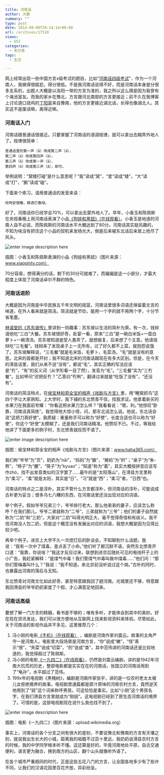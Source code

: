 ```yaml
---
title: 河南话
author: 大鹏
summary: ""
type: post
date: 2014-09-09T20:14:14+00:00
url: /archives/17510
views:
  - 552
categories:
  - 未分类
tags:
  - 生活

---
```

网上经常出现一些中国方言x级考试的题目，比如“[河南话四级考试][1]”，作为一个河南人，我做得很尴尬，得分很低。不是我河南话说得不好，而是河南话本身是分很多支系的，出题人大概是以洛阳一带的方言为准的，我之所以这么猜是因为我曾有个渑池室友。而我的家乡在豫北，方言跟河北南部的方言更接近；前不久在我博客上讨论道口烧鸡的[丁阳哥][2]来自豫南，他的方言更接近湖北话，长得也像湖北人。其实这不是废话嘛，离得近嘛。

### 河南话入门

河南话跟普通话很接近。只要掌握了河南话的语调规律，就可以拿出去糊弄外地人了。规律很简单：

    普通话里的第一声（ā）改成第二声（á），
    第二声（á）改成第四声（à），
    第三声（ǎ）改成第一声（ā），
    第四声（à）改成第三声（ǎ），即可。
    

举例说明：“窝矮打碰”是什么意思呢？“我”读成“窝”，“爱”读成“矮”，“大”读成“打”，“鹏”读成“碰”。

下面来个练习，请用普通话的发音来读：

    咬吻安使睡，移透打春绿。
    

好了，河南话你已经学会70%，可以拿出去蒙外地人了。早年，小香玉和陈佩斯在央视春晚上用河南话表演了小品[《狗娃和黑妞》（在线观看）][3]。小香玉是地道的河南人自不必说，而陈佩斯的河南话水平大概达到了80分。河南话其实挺风趣的，不知为啥没有抓住这个小品的契机来发扬光大，倒是后来被东北话后来居上抢尽了风头。

![enter image description here][4]

插图：小香玉和陈佩斯表演的小品《狗娃和黑妞》（图片来源：www.xiaopintv.com）

70分容易，想得满分的话，剩下的30分可就难了，而偏偏是这一小部分，才最大程度上体现了河南话卓尔不群的特色。

### 河南话进阶

大概是因为河南是中华民族五千年文明的摇篮，河南话里很多词语还保留着文言的味道，在外人看来就是简洁。简洁就是节俭，能用一个字的就不用两个字，十分节省笔墨。

[林语堂的《苏东坡传》][5]里讲到一则趣事：苏东坡以生活的简朴为荣。有一次，钱辩请他吃“三白”大餐。苏东坡很好奇，赴宴一看，原来“三白”是一碗白米饭+一盘白萝卜+一碗清汤。苏东坡知道是受人愚弄了，就想报复，后来想了个主意。他请钱辩吃“三毛餐”。钱辩来了发现桌子上一无所有，过了好久都不上菜，就抱怨说饿了。苏东坡解释说，“三毛餐”就是毛米饭，毛萝卜，毛菜汤。“毛”就是没有的意思。北宋的首都是开封；我不知道北宋的河南话跟现在有多大区别。但是，在今天的滑县话里，我们从来不说“没有”，都说“毛”。其实正确的写法应该是“冇”，“有”的反义词（从字形看一目了然），发音为“毛”。“三毛餐”实为“三冇餐”。比如甲问“迟把反冇？”乙答曰“冇咧”，翻译过来就是“吃饭了没有”，“还没有”。

河南话的简洁特点，在[侯宝林和郭全宝的相声《戏剧与方言》][6]里，用“睡窝抓鸟”这四个字让大家熟知。上大学时，我下铺的东北愤青不信，找我求证。他拿着新买的水果刀在我面前夸耀：“你看这把水果刀怎么样？”我看看说：“嗯，利。”他惊叹“卧靠，河南话真简练”。我觉得他大惊小怪，问，那东北话怎么说。他说，东北话会说“这把刀真好使”。我质疑：重量称手可以称为“好使”，长度合适也可以称为“好使”，你这个“好使”太模糊了，还是我们河南话精准。他赞叹不已。不过，等我给他讲了下面更多的例子时，东北愤青就叹而不语了。

![enter image description here][7]

插图：侯宝林和郭全宝的相声《戏剧与方言》（图片来源：www.haha365.com）

我们称“爷爷”为“页”，奶奶为“nāi”，“妈妈”为“酿”，“舅妈”为“妗”；“桌子”为“朱-熬”，“椅子”为“腰”，“筷子”为“kyuao”；“知道”称为“着”，其实大概按拼音应该写作zhó，找不出发音类似的汉字罢了……最牛的是“太阳落山”，在滑县方言里称为“柔习”，“柔”就是太阳，其实是“日”，“习”就是“西”；“柔习”者，“日西”也。

河南话的特点之二是淳朴。其实不管什么方言都淳朴，但河南话的淳朴，可能说成古朴更为妥当；很多乌七八糟的东西，在河南话里还没出现对应的词语。

举个例子。假如爷爷兄弟三个，爷爷排行老大，那么他弟弟的妻子，应该怎么称呼？在我们那儿，爷爷二弟就称为“二爷”，三弟就称为“三爷”；他们的妻子自然就称为“二奶”和“三奶”。大家对“二奶”叫得光明正大，毫不觉得奇怪和有歧义。我不信河南没人包二奶，但是这个概念没有发展出对应的词语，我想大概是因为见得比较少吧。

再举个例子。进京上大学不久一次熄灯后的卧谈会，不知聊到什么话题，我说：“我有一次中了煤毒，差点丢了小命。”他们听了都沉默不语，突然东北愤青开口道：“我靠，你说啥？”我这才反应过来，联想到进京后随处可见的电线杆子上的小广告，我赶紧解释：“是煤气中毒！我们管煤气中毒叫做中煤毒……”他们问：“那你们管梅毒叫什么？”我说：“我不知道。来北京前没听说过这个病。”古朴的同时，也暴露出河南的落后与无知。

东北愤青对河南文化如此好奇，甚至特意跟我回了趟河南。光城里还不够，特意跟我回滑县的爷爷奶奶家度了个假，才心满意足地回来。

### 河南话高级

要想了解一门方言的精髓，看书是不够的；唯有多听，才能体会到其中的奥妙。好在现在资讯发达，我们可以很方便地从互联网上找来影视资料来体验。尽管如此，关于河南话的影视作品并不多见，这里推荐几个：

  1. 冯小刚的电影[《手机》（在线观看）][8] ，编剧是河南作家刘震云。故事的主角严守一是河南人，电影里大段场景是河南方言，“你”说成“嫩”，“怪”表示“很”，“夹菜”说成“叨菜”，“的”说成“类”，其中范伟讲的河南话还是比较地道的，我觉得超过了陈佩斯。
  2. 冯小刚的电影[《一九四二》（在线观看）][9]，仍然是刘震云编剧，讲的是1942年河南大饥荒的历史，整部电影都是实实在在的河南话，张国立的河南话用到了“龟孙”，水平超过了范伟。
  3. 199x年的电视剧《黑槐树》，编剧是河南作家张宇，讲的是一位农村老太太被儿女拒绝赡养的故事。电视剧里通篇都是原汁原味的河南农村方言，竟然逆天地用到了“妞”这个词来称呼男孩，可这恰恰是事实。比如“小刚”这个男孩名字，在我们滑县方言里就成为“刚妞”。这电视剧已经到了原生态河南话的境界了。可惜的是，这部电视剧现在说什么我也找不到了。

![enter image description here][10]

插图：电影《一九四二》（图片来源：upload.wikimedia.org）

事实上，河南话的各个分支之间有很大的差别，不要说豫北和豫南的方言有天壤之别，就说我出生长大的小城，距离我的祖籍不过百十里远，我奶奶说滑县农村方言的时候，我的中学同学根本听不懂。这还算是好的，毕竟河南地处平原，自古交通便利，语言更为融合，换到南方的山区，翻个山头就像听外语了。

在各个城市严重趋同的时代，正是这些五花八门的方言，让全国各地多少有了些许不同，让我们的汉语花园里百花齐放，异彩纷呈。

 [1]: http://bbs.tianya.cn/post-506-3075-1.shtml
 [2]: http://dapengde.com/archives/17487#comment-8061
 [3]: http://youtu.be/U9p2Z_kuwRk
 [4]: https://gwkpxq.bn1.livefilestore.com/y2pmJFUToRD9uERNYiJKUxEGszXL4wW6ecGjv6MqM2QHLjun3dj5iiTqe-J4AD2EzmNfp0EgejUcxxBEpArCpqBrIUR--wkr-lvEY7BxZLt4Sg/2014-09-10_henanhua.jpg
 [5]: http://dapengde.com/archives/17477
 [6]: https://www.youtube.com/watch?v=0d0yp4NjQZw&feature=youtu.be&t=3m11s
 [7]: https://gwkpxq.bn1.livefilestore.com/y2pMIwh2ecBCMLlbGwjTr6TYQgFgEUFhXHygeL7B3Hjt9GYjd7GopWa-Y4DQciGJz9kOM1Tw96o3jFtToB_yYDhfUlEDcTUH_uRZUFIuxuj4Mk/2014-09-10_henanhua1.jpg
 [8]: http://youtu.be/BJaoqTOldKA?t=29m2s
 [9]: http://youtu.be/LyxGPcIXauc
 [10]: https://gwkpxq.bn1.livefilestore.com/y2pofR3moyhTzBd4AZ1C30pQp4BrEUAv3GvtdNL7t9cO91wr-q_XOO5-8uLGOfr_UpOi4_tX-otF1N2HgAJW0wUTa9MlbliLgTjmTvVdH0lkY4/2014-09-10_1942.jpg
